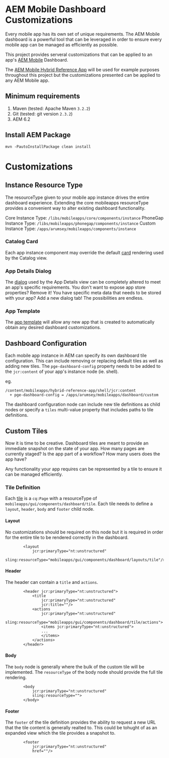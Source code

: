 # AEM Mobile Dashboard Customizations

Every mobile app has its own set of unique requirements. 
The AEM Mobile dashboard is a powerful tool that can be leveraged in order to ensure every mobile app can
be managed as efficiently as possible.

This project provides serveral customizations that can be applied to an app's [AEM Mobile](https://aemmobile.adobe.com) Dashboard.

The [AEM Mobile Hybrid Reference App](https://github.com/Adobe-Marketing-Cloud-Apps/aem-mobile-hybrid-reference) will be used for example
purposes throughout this project but the customizations presented can be applied to any AEM Mobile app.

## Minimum requirements

1. Maven (tested: Apache Maven `3.2.2`)
2. Git (tested: git version `2.3.2`)
6. AEM 6.2

## Install AEM Package

    mvn -PautoInstallPackage clean install
 
# Customizations

## Instance Resource Type

The resourceType given to your mobile app instance drives the entire dashboard experience. Extending the
core mobileapps resourceType provides a convenient way to alter existing dashboard functionality.

Core Instance Type: `/libs/mobileapps/core/components/instance`
PhoneGap Instance Type: `/libs/mobileapps/phonegap/components/instance`
Custom Instance Type: `/apps/arumsey/mobileapps/components/instance`

### Catalog Card

Each app instance component may override the default [card](content/jcr_root/apps/arumsey/mobileapps/components/instance/card.jsp) rendering used by the Catalog view. 

### App Details Dialog

The [dialog](content/jcr_root/apps/arumsey/mobileapps/components/instance/_cq_dialog/.content.xml) used by the App Details view can be completely altered to meet an app's specific requirements. 
You don't want to expose app store properties? Remove it! 
You have specific meta data that needs to be stored with your app? Add a new dialog tab!
The possibilities are endless.

### App Template

The [app template](content/jcr_root/apps/arumsey/mobileapps/templates/app-hybrid-custom) will allow any new app that is created to
automatically obtain any desired dashboard customizations.

## Dashboard Configuration

Each mobile app instance in AEM can specify its own dashboard tile configuration. This can include removing or replacing default tiles as well as
adding new tiles. The `pge-dashboard-config` property needs to be added to the `jcr:content` of your app's instance node (ie. shell).

eg.

    /content/mobileapps/hybrid-reference-app/shell/jcr:content
      + pge-dashboard-config = /apps/arumsey/mobileapps/dashboard/custom 

The dashboard configuration node can include new tile definitions as child nodes or specify a `tiles` multi-value property that includes paths to 
tile definitions.

## Custom Tiles

Now it is time to be creative. Dashboard tiles are meant to provide an immediate snapshot on the state of your app.
How many pages are currently staged?
Is the app part of a workflow?
How many users does the app have?

Any functionality your app requires can be represented by a tile to ensure it can be managed efficiently.

### Tile Definition

Each [tile](content/jcr_root/apps/arumsey/mobileapps/tiles/content/.content.xml) is a `cq:Page` with a resourceType of `mobileapps/gui/components/dashboard/tile`. 
Each tile needs to define a `layout`, `header`, `body` and `footer`
child node.

#### Layout

No customizations should be required on this node but it is required in order for the entire tile to be rendered correctly in the dashboard.

```
        <layout
            jcr:primaryType="nt:unstructured"
            sling:resourceType="mobileapps/gui/components/dashboard/layouts/tile"/>
```

#### Header

The header can contain a `title` and `actions`.

```
        <header jcr:primaryType="nt:unstructured">
            <title
                jcr:primaryType="nt:unstructured"
                jcr:title=""/>
            <actions
                jcr:primaryType="nt:unstructured"
                sling:resourceType="mobileapps/gui/components/dashboard/tile/actions">
                <items jcr:primaryType="nt:unstructured">
                ...
                </items>
            </actions>
        </header>
```

#### Body

The `body` node is generally where the bulk of the custom tile will be implemented. The `resourceType` of the body node should provide the full tile rendering.

```
        <body
            jcr:primaryType="nt:unstructured"
            sling:resourceType="">
        </body>
```

#### Footer

The `footer` of the tile definition provides the ability to request a new URL that the tile content is generally realted to. 
This could be tohught of as an expanded view which the tile provides a snapshot to.

```
        <footer
            jcr:primaryType="nt:unstructured"
            href=""/>
```